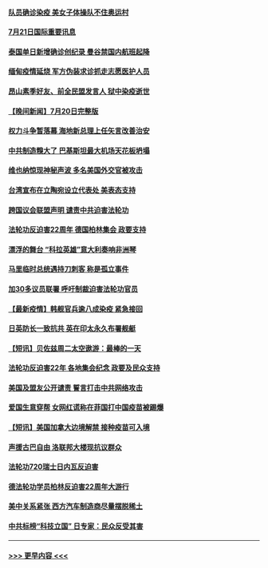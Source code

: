 #### [队员确诊染疫 美女子体操队不住奥运村](../pages/prog202/a103170739.md?t=07212251) 
#### [7月21日国际重要讯息](../pages/prog202/a103170661.md?t=07212251) 
#### [泰国单日新增确诊创纪录 曼谷禁国内航班起降](../pages/prog202/a103170619.md?t=07212251) 
#### [缅甸疫情延烧 军方伪装求诊抓走志愿医护人员](../pages/prog202/a103170511.md?t=07212251) 
#### [昂山素季好友、前全民盟发言人 狱中染疫逝世](../pages/prog202/a103170500.md?t=07212251) 
#### [【晚间新闻】7月20日完整版](../pages/prog202/a103170440.md?t=07212251) 
#### [权力斗争暂落幕 海地新总理上任矢言改善治安](../pages/prog202/a103170452.md?t=07212251) 
#### [中共制造糗大了 巴基斯坦最大机场天花板坍塌](../pages/prog202/a103169719.md?t=07212251) 
#### [维也纳惊现神秘声波 多名美国外交官被攻击](../pages/prog202/a103169362.md?t=07212251) 
#### [台湾宣布在立陶宛设立代表处  美表态支持](../pages/prog202/a103170265.md?t=07212251) 
#### [跨国议会联盟声明 谴责中共迫害法轮功](../pages/prog202/a103170199.md?t=07212251) 
#### [法轮功反迫害22周年  德国柏林集会  政要支持](../pages/prog202/a103170171.md?t=07212251) 
#### [漂浮的舞台 “科拉英雄”意大利奏响非洲琴](../pages/prog202/a103170173.md?t=07212251) 
#### [马里临时总统遇持刀刺客 称是孤立事件](../pages/prog202/a103170160.md?t=07212251) 
#### [加30多议员联署 呼吁制裁迫害法轮功官员](../pages/prog202/a103170145.md?t=07212251) 
#### [【最新疫情】韩舰官兵逾八成染疫 紧急接回](../pages/prog202/a103169963.md?t=07212251) 
#### [日英防长一致抗共 英在印太永久布署舰艇](../pages/prog202/a103169976.md?t=07212251) 
#### [【短讯】贝佐兹周二太空遨游：最棒的一天](../pages/prog202/a103169961.md?t=07212251) 
#### [法轮功反迫害22年 各地集会纪念 政要及民众支持](../pages/prog202/a103169974.md?t=07212251) 
#### [美国及盟友公开谴责 誓言打击中共网络攻击](../pages/prog202/a103169980.md?t=07212251) 
#### [爱国生意穿帮 女网红谎称在菲国打中国疫苗被踢爆](../pages/prog202/a103169927.md?t=07212251) 
#### [【短讯】美国加拿大边境解禁 接种疫苗可入境](../pages/prog202/a103169922.md?t=07212251) 
#### [声援古巴自由 洛联邦大楼现抗议群众](../pages/prog202/a103169901.md?t=07212251) 
#### [法轮功720瑞士日内瓦反迫害](../pages/prog202/a103169888.md?t=07212251) 
#### [德法轮功学员柏林反迫害22周年大游行](../pages/prog202/a103169882.md?t=07212251) 
#### [美中关系紧张 西方汽车制造商尽量摆脱稀土](../pages/prog202/a103169739.md?t=07212251) 
#### [中共标榜“科技立国” 日专家：民众反受其害](../pages/prog202/a103169674.md?t=07212251) 

----
#### [ >>> 更早内容 <<< ](../indexes/prog202-earlier.md)
